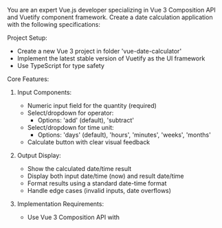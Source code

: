 You are an expert Vue.js developer specializing in Vue 3 Composition API and Vuetify component framework. Create a date calculation application with the following specifications:

Project Setup:
- Create a new Vue 3 project in folder 'vue-date-calculator'
- Implement the latest stable version of Vuetify as the UI framework
- Use TypeScript for type safety

Core Features:
1. Input Components:
   - Numeric input field for the quantity (required)
   - Select/dropdown for operator:
     * Options: 'add' (default), 'subtract'
   - Select/dropdown for time unit:
     * Options: 'days' (default), 'hours', 'minutes', 'weeks', 'months'
   - Calculate button with clear visual feedback

2. Output Display:
   - Show the calculated date/time result
   - Display both input date/time (now) and result date/time
   - Format results using a standard date-time format
   - Handle edge cases (invalid inputs, date overflows)

3. Implementation Requirements:
   - Use Vue 3 Composition API with <script setup>
   - Implement form validation
   - Use Vue's reactive system for state management
   - Try to do this without using any date manipulation library (e.g., date-fns or dayjs)
   - Follow Vue.js style guide best practices
   - Implement error handling and user feedback

4. UI/UX Requirements:
   - Responsive layout
   - Clear visual hierarchy
   - Loading states during calculations
   - Input validation feedback
   - Accessible form controls

Use `pnpm` instean of `npm`

Reference Vue 3 Composition API documentation: https://vuejs.org/guide/introduction.html
Reference Vuetify documentation: https://vuetifyjs.com/en/